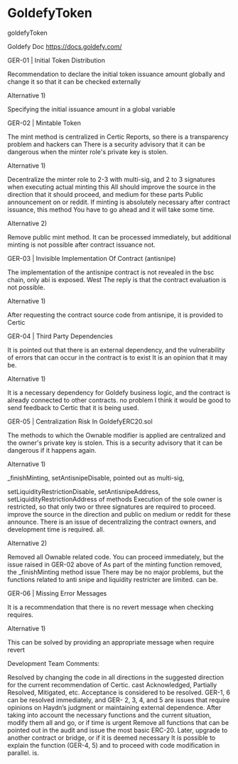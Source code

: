 # GoldefyToken
goldefyToken


Goldefy Doc
https://docs.goldefy.com/


GER-01 | Initial Token Distribution

Recommendation to declare the initial token issuance amount globally and change it so that it can be checked externally

Alternative 1)

Specifying the initial issuance amount in a global variable

GER-02 | Mintable Token

The mint method is centralized in Certic Reports, so there is a transparency problem and hackers can
There is a security advisory that it can be dangerous when the minter role's private key is stolen.

Alternative 1)

Decentralize the minter role to 2-3 with multi-sig, and 2 to 3 signatures when executing actual minting
this
    All should improve the source in the direction that it should proceed, and medium for these parts
Public announcement on or reddit. If minting is absolutely necessary after contract issuance, this method
You have to go ahead and it will take some time.

Alternative 2)

Remove public mint method. It can be processed immediately, but additional minting is not possible after contract issuance
not.

GER-03 | Invisible Implementation Of Contract (antisnipe)

The implementation of the antisnipe contract is not revealed in the bsc chain, only abi is exposed.
West
 The reply is that the contract evaluation is not possible.

Alternative 1)

After requesting the contract source code from antisnipe, it is provided to Certic

GER-04 | Third Party Dependencies


It is pointed out that there is an external dependency, and the vulnerability of errors that can occur in the contract is
to exist
   It is an opinion that it may be.

Alternative 1)

It is a necessary dependency for Goldefy business logic, and the contract is already connected to other contracts.
no problem
I think it would be good to send feedback to Certic that it is being used.

GER-05 | Centralization Risk In GoldefyERC20.sol

The methods to which the Ownable modifier is applied are centralized and the owner's private key is stolen.
This is a security advisory that it can be dangerous if it happens again.

Alternative 1)

_finishMinting, setAntisnipeDisable, pointed out as multi-sig,

setLiquidityRestrictionDisable, setAntisnipeAddress, setLiquidityRestrictionAddress
of methods
        Execution of the sole owner is restricted, so that only two or three signatures are required to proceed.
improve the source in the direction and public on medium or reddit for these
announce. There is an issue of decentralizing the contract owners, and development time is required.
all.

Alternative 2)

Removed all Ownable related code. You can proceed immediately, but the issue raised in GER-02 above
of
As part of the minting function removed, the _finishMinting method issue
There may be no major problems, but the functions related to anti snipe and liquidity restricter are limited.
can be.

GER-06 | Missing Error Messages

It is a recommendation that there is no revert message when checking requires.

Alternative 1)

This can be solved by providing an appropriate message when require revert


Development Team Comments:

Resolved by changing the code in all directions in the suggested direction for the current recommendation of Certic.
cast
 Acknowledged, Partially Resolved, Mitigated, etc.
Acceptance is considered to be resolved. GER-1, 6 can be resolved immediately, and GER-
2, 3, 4, and 5 are issues that require opinions on Haydn’s judgment or maintaining external dependence.
After taking into account the necessary functions and the current situation, modify them all and go, or if time is urgent
Remove all functions that can be pointed out in the audit and issue the most basic ERC-20.
Later, upgrade to another contract or bridge, or if it is deemed necessary
It is possible to explain the function (GER-4, 5) and to proceed with code modification in parallel.
is.

